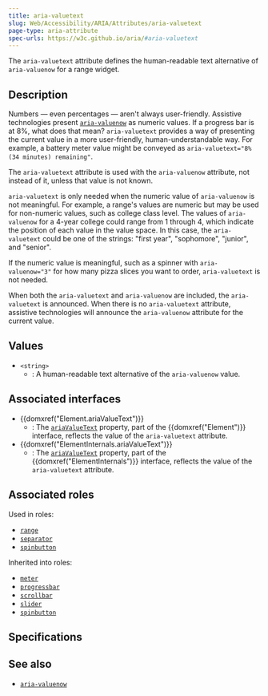 ```yaml
---
title: aria-valuetext
slug: Web/Accessibility/ARIA/Attributes/aria-valuetext
page-type: aria-attribute
spec-urls: https://w3c.github.io/aria/#aria-valuetext
---
```




The `aria-valuetext` attribute defines the human-readable text alternative of `aria-valuenow` for a range widget.

## Description

Numbers — even percentages — aren't always user-friendly. Assistive technologies present [`aria-valuenow`](ibility/ARIA/Attributes/aria-valuenow) as numeric values. If a progress bar is at 8%, what does that mean? `aria-valuetext` provides a way of presenting the current value in a more user-friendly, human-understandable way. For example, a battery meter value might be conveyed as `aria-valuetext="8% (34 minutes) remaining"`.

The `aria-valuetext` attribute is used with the `aria-valuenow` attribute, not instead of it, unless that value is not known.

`aria-valuetext` is only needed when the numeric value of `aria-valuenow` is not meaningful. For example, a range's values are numeric but may be used for non-numeric values, such as college class level. The values of `aria-valuenow` for a 4-year college could range from 1 through 4, which indicate the position of each value in the value space. In this case, the `aria-valuetext` could be one of the strings: "first year", "sophomore", "junior", and "senior".

If the numeric value is meaningful, such as a spinner with `aria-valuenow="3"` for how many pizza slices you want to order, `aria-valuetext` is not needed.

When both the `aria-valuetext` and `aria-valuenow` are included, the `aria-valuetext` is announced. When there is no `aria-valuetext` attribute, assistive technologies will announce the `aria-valuenow` attribute for the current value.

## Values

- `<string>`
  - : A human-readable text alternative of the `aria-valuenow` value.

## Associated interfaces

- {{domxref("Element.ariaValueText")}}
  - : The [`ariaValueText`](ement/ariaValueText) property, part of the {{domxref("Element")}} interface, reflects the value of the `aria-valuetext` attribute.
- {{domxref("ElementInternals.ariaValueText")}}
  - : The [`ariaValueText`](ementInternals/ariaValueText) property, part of the {{domxref("ElementInternals")}} interface, reflects the value of the `aria-valuetext` attribute.

## Associated roles

Used in roles:

- [`range`](ibility/ARIA/Roles/range_role)
- [`separator`](ibility/ARIA/Roles/separator_role)
- [`spinbutton`](ibility/ARIA/Roles/spinbutton_role)

Inherited into roles:

- [`meter`](ibility/ARIA/Roles/meter_role)
- [`progressbar`](ibility/ARIA/Roles/progressbar_role)
- [`scrollbar`](ibility/ARIA/Roles/scrollbar_role)
- [`slider`](ibility/ARIA/Roles/slider_role)
- [`spinbutton`](ibility/ARIA/Roles/spinbutton_role)

## Specifications



## See also

- [`aria-valuenow`](ibility/ARIA/Attributes/aria-valuenow)
